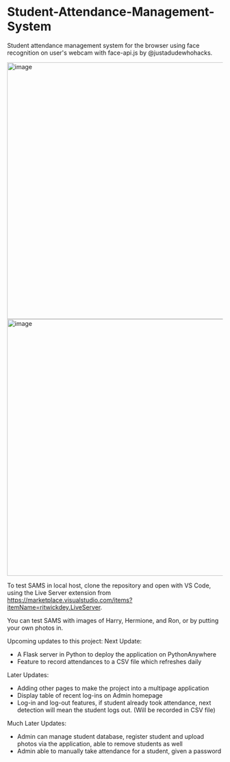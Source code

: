 # Student-Attendance-Management-System
Student attendance management system for the browser using face recognition on user's webcam with face-api.js by @justadudewhohacks. 

<img width="600" alt="image" src="https://user-images.githubusercontent.com/85361959/226543990-f04b578d-fced-4e5c-b1d4-e00a9e55791e.png">
<img width="600" alt="image" src="https://user-images.githubusercontent.com/85361959/226542549-4e4ff4ef-9ccc-43b6-8936-d2a3adf6b77f.png">

To test SAMS in local host, clone the repository and open with VS Code, using the Live Server extension from https://marketplace.visualstudio.com/items?itemName=ritwickdey.LiveServer. 

You can test SAMS with images of Harry, Hermione, and Ron, or by putting your own photos in.

Upcoming updates to this project:
Next Update:
- A Flask server in Python to deploy the application on PythonAnywhere
- Feature to record attendances to a CSV file which refreshes daily

Later Updates:
- Adding other pages to make the project into a multipage application
- Display table of recent log-ins on Admin homepage
- Log-in and log-out features, if student already took attendance, next detection will mean the student logs out. (Will be recorded in CSV file)

Much Later Updates:
- Admin can manage student database, register student and upload photos via the application, able to remove students as well
- Admin able to manually take attendance for a student, given a password


